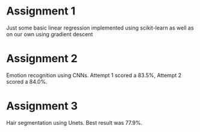 # Assignment 1
  Just some basic linear regression implemented using scikit-learn as well as on our own using gradient descent
# Assignment 2
  Emotion recognition using CNNs.  Attempt 1 scored a 83.5%, Attempt 2 scored a 84.0%.
# Assignment 3
  Hair segmentation using Unets.  Best result was 77.9%.
